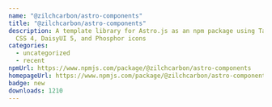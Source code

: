 ```yaml
---
name: "@zilchcarbon/astro-components"
title: "@zilchcarbon/astro-components"
description: A template library for Astro.js as an npm package using Tailwind
  CSS 4, DaisyUI 5, and Phosphor icons
categories:
  - uncategorized
  - recent
npmUrl: https://www.npmjs.com/package/@zilchcarbon/astro-components
homepageUrl: https://www.npmjs.com/package/@zilchcarbon/astro-components
badge: new
downloads: 1210
---
```

